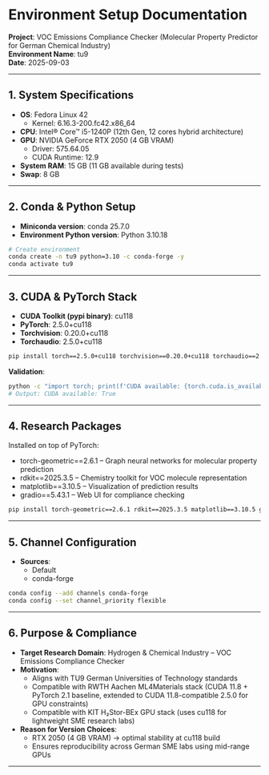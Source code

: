 # Environment Setup Documentation
**Project**: VOC Emissions Compliance Checker (Molecular Property Predictor for German Chemical Industry)  
**Environment Name**: tu9  
**Date**: 2025-09-03 

---

## 1. System Specifications  
- **OS**: Fedora Linux 42  
  - Kernel: 6.16.3-200.fc42.x86_64
- **CPU**: Intel® Core™ i5-1240P (12th Gen, 12 cores hybrid architecture)  
- **GPU**: NVIDIA GeForce RTX 2050 (4 GB VRAM)  
  - Driver: 575.64.05  
  - CUDA Runtime: 12.9  
- **System RAM**: 15 GB (11 GB available during tests)  
- **Swap**: 8 GB  

---

## 2. Conda & Python Setup  
- **Miniconda version**: conda 25.7.0 
- **Environment Python version**: Python 3.10.18 

```bash
# Create environment
conda create -n tu9 python=3.10 -c conda-forge -y
conda activate tu9
```

---

## 3. CUDA & PyTorch Stack  
- **CUDA Toolkit (pypi binary)**: cu118  
- **PyTorch**: 2.5.0+cu118  
- **Torchvision**: 0.20.0+cu118  
- **Torchaudio**: 2.5.0+cu118  

```bash
pip install torch==2.5.0+cu118 torchvision==0.20.0+cu118 torchaudio==2.5.0+cu118 --index-url https://download.pytorch.org/whl/cu118
```

**Validation**:
```bash
python -c "import torch; print(f'CUDA available: {torch.cuda.is_available()}')"
# Output: CUDA available: True
```

---

## 4. Research Packages  
Installed on top of PyTorch:  
- torch-geometric==2.6.1 – Graph neural networks for molecular property prediction  
- rdkit==2025.3.5 – Chemistry toolkit for VOC molecule representation  
- matplotlib==3.10.5 – Visualization of prediction results  
- gradio==5.43.1 – Web UI for compliance checking  

```bash
pip install torch-geometric==2.6.1 rdkit==2025.3.5 matplotlib==3.10.5 gradio==5.43.1
```

---

## 5. Channel Configuration  
- **Sources**:  
  - Default  
  - conda-forge  

```bash
conda config --add channels conda-forge
conda config --set channel_priority flexible
```

---

## 6. Purpose & Compliance  
- **Target Research Domain**: Hydrogen & Chemical Industry – VOC Emissions Compliance Checker  
- **Motivation**:  
  - Aligns with TU9 German Universities of Technology standards  
  - Compatible with RWTH Aachen ML4Materials stack (CUDA 11.8 + PyTorch 2.1 baseline, extended to CUDA 11.8-compatible 2.5.0 for GPU constraints)  
  - Compatible with KIT H₂Stor-BEx GPU stack (uses cu118 for lightweight SME research labs)  
- **Reason for Version Choices**:  
  - RTX 2050 (4 GB VRAM) → optimal stability at cu118 build  
  - Ensures reproducibility across German SME labs using mid-range GPUs  

---